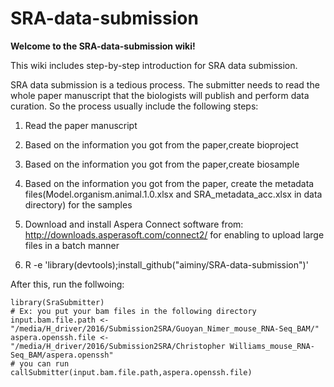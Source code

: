 # SRA-data-submission

**Welcome to the SRA-data-submission wiki!**

This wiki includes step-by-step introduction for SRA data submission. 

SRA data submission is a tedious process. The submitter needs to read the whole paper manuscript that the biologists will publish and perform data curation. So the process usually include the following steps:

1. Read the paper manuscript

1. Based on the information you got from the paper,create bioproject

1. Based on the information you got from the paper,create biosample

1. Based on the information you got from the paper, create the metadata files(Model.organism.animal.1.0.xlsx and SRA_metadata_acc.xlsx in data directory) for the samples

1. Download and install Aspera Connect software from: http://downloads.asperasoft.com/connect2/ for enabling to upload large files in a batch manner

1. R -e 'library(devtools);install_github("aiminy/SRA-data-submission")'

After this, run the follwoing:
```{r}
library(SraSubmitter)
# Ex: you put your bam files in the following directory
input.bam.file.path <- "/media/H_driver/2016/Submission2SRA/Guoyan_Nimer_mouse_RNA-Seq_BAM/"
aspera.openssh.file <- "/media/H_driver/2016/Submission2SRA/Christopher Williams_mouse_RNA-Seq_BAM/aspera.openssh"
# you can run
callSubmitter(input.bam.file.path,aspera.openssh.file)
```

